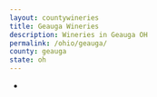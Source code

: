 ```yaml
---
layout: countywineries
title: Geauga Wineries
description: Wineries in Geauga OH
permalink: /ohio/geauga/
county: geauga
state: oh
---
```

-
